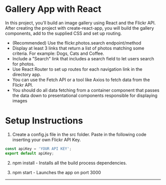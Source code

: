 # Gallery App with React

In this project, you'll build an image gallery using React and the Flickr API. After creating the project with create-react-app, you will build the gallery components, add to the supplied CSS and set up routing.

* (Recommended) Use the flickr.photos.search endpoint/method
* Display at least 3 links that return a list of photos matching some criteria. For example: Dogs, Cats and Coffee.
* Include a "Search" link that includes a search field to let users search for photos.
* Use React Router to set up routes for each navigation link in the directory app.
* You can use the Fetch API or a tool like Axios to fetch data from the Flickr API.
* You should do all data fetching from a container component that passes the data down to presentational components responsible for displaying images

# Setup Instructions

1) Create a config.js file in the src folder.  Paste in the following code inserting your own Flickr API Key.

```JavaScript
const apiKey = 'YOUR API KEY';
export default apiKey;
```


2) npm install - Installs all the build process dependencies.

3) npm start - Launches the app on port 3000

---

